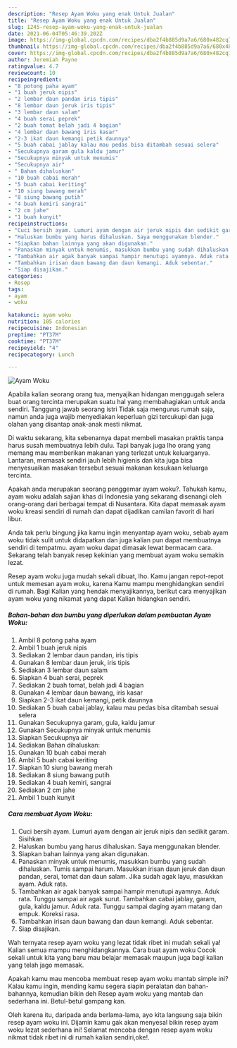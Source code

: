 ```yaml
---
description: "Resep Ayam Woku yang enak Untuk Jualan"
title: "Resep Ayam Woku yang enak Untuk Jualan"
slug: 1245-resep-ayam-woku-yang-enak-untuk-jualan
date: 2021-06-04T05:46:39.202Z
image: https://img-global.cpcdn.com/recipes/dba2f4b885d9a7a6/680x482cq70/ayam-woku-foto-resep-utama.jpg
thumbnail: https://img-global.cpcdn.com/recipes/dba2f4b885d9a7a6/680x482cq70/ayam-woku-foto-resep-utama.jpg
cover: https://img-global.cpcdn.com/recipes/dba2f4b885d9a7a6/680x482cq70/ayam-woku-foto-resep-utama.jpg
author: Jeremiah Payne
ratingvalue: 4.7
reviewcount: 10
recipeingredient:
- "8 potong paha ayam"
- "1 buah jeruk nipis"
- "2 lembar daun pandan iris tipis"
- "8 lembar daun jeruk iris tipis"
- "3 lembar daun salam"
- "4 buah serai peprek"
- "2 buah tomat belah jadi 4 bagian"
- "4 lembar daun bawang iris kasar"
- "2-3 ikat daun kemangi petik daunnya"
- "5 buah cabai jablay kalau mau pedas bisa ditambah sesuai selera"
- "Secukupnya garam gula kaldu jamur"
- "Secukupnya minyak untuk menumis"
- "Secukupnya air"
- " Bahan dihaluskan"
- "10 buah cabai merah"
- "5 buah cabai keriting"
- "10 siung bawang merah"
- "8 siung bawang putih"
- "4 buah kemiri sangrai"
- "2 cm jahe"
- "1 buah kunyit"
recipeinstructions:
- "Cuci bersih ayam. Lumuri ayam dengan air jeruk nipis dan sedikit garam. Sisihkan"
- "Haluskan bumbu yang harus dihaluskan. Saya menggunakan blender."
- "Siapkan bahan lainnya yang akan digunakan."
- "Panaskan minyak untuk menumis, masukkan bumbu yang sudah dihaluskan. Tumis sampai harum. Masukkan irisan daun jeruk dan daun pandan, serai, tomat dan daun salam. Jika sudah agak layu, masukkan ayam. Aduk rata."
- "Tambahkan air agak banyak sampai hampir menutupi ayamnya. Aduk rata. Tunggu sampai air agak surut. Tambahkan cabai jablay, garam, gula, kaldu jamur. Aduk rata. Tunggu sampai daging ayam matang dan empuk. Koreksi rasa."
- "Tambahkan irisan daun bawang dan daun kemangi. Aduk sebentar."
- "Siap disajikan."
categories:
- Resep
tags:
- ayam
- woku

katakunci: ayam woku 
nutrition: 105 calories
recipecuisine: Indonesian
preptime: "PT37M"
cooktime: "PT37M"
recipeyield: "4"
recipecategory: Lunch

---
```



![Ayam Woku](https://img-global.cpcdn.com/recipes/dba2f4b885d9a7a6/680x482cq70/ayam-woku-foto-resep-utama.jpg)

Apabila kalian seorang orang tua, menyajikan hidangan menggugah selera buat orang tercinta merupakan suatu hal yang membahagiakan untuk anda sendiri. Tanggung jawab seorang istri Tidak saja mengurus rumah saja, namun anda juga wajib menyediakan keperluan gizi tercukupi dan juga olahan yang disantap anak-anak mesti nikmat.

Di waktu  sekarang, kita sebenarnya dapat membeli masakan praktis tanpa harus susah membuatnya lebih dulu. Tapi banyak juga lho orang yang memang mau memberikan makanan yang terlezat untuk keluarganya. Lantaran, memasak sendiri jauh lebih higienis dan kita juga bisa menyesuaikan masakan tersebut sesuai makanan kesukaan keluarga tercinta. 



Apakah anda merupakan seorang penggemar ayam woku?. Tahukah kamu, ayam woku adalah sajian khas di Indonesia yang sekarang disenangi oleh orang-orang dari berbagai tempat di Nusantara. Kita dapat memasak ayam woku kreasi sendiri di rumah dan dapat dijadikan camilan favorit di hari libur.

Anda tak perlu bingung jika kamu ingin menyantap ayam woku, sebab ayam woku tidak sulit untuk didapatkan dan juga kalian pun dapat membuatnya sendiri di tempatmu. ayam woku dapat dimasak lewat bermacam cara. Sekarang telah banyak resep kekinian yang membuat ayam woku semakin lezat.

Resep ayam woku juga mudah sekali dibuat, lho. Kamu jangan repot-repot untuk memesan ayam woku, karena Kamu mampu menghidangkan sendiri di rumah. Bagi Kalian yang hendak menyajikannya, berikut cara menyajikan ayam woku yang nikamat yang dapat Kalian hidangkan sendiri.

<!--inarticleads1-->

##### Bahan-bahan dan bumbu yang diperlukan dalam pembuatan Ayam Woku:

1. Ambil 8 potong paha ayam
1. Ambil 1 buah jeruk nipis
1. Sediakan 2 lembar daun pandan, iris tipis
1. Gunakan 8 lembar daun jeruk, iris tipis
1. Sediakan 3 lembar daun salam
1. Siapkan 4 buah serai, peprek
1. Sediakan 2 buah tomat, belah jadi 4 bagian
1. Gunakan 4 lembar daun bawang, iris kasar
1. Siapkan 2-3 ikat daun kemangi, petik daunnya
1. Sediakan 5 buah cabai jablay, kalau mau pedas bisa ditambah sesuai selera
1. Gunakan Secukupnya garam, gula, kaldu jamur
1. Gunakan Secukupnya minyak untuk menumis
1. Siapkan Secukupnya air
1. Sediakan  Bahan dihaluskan:
1. Gunakan 10 buah cabai merah
1. Ambil 5 buah cabai keriting
1. Siapkan 10 siung bawang merah
1. Sediakan 8 siung bawang putih
1. Sediakan 4 buah kemiri, sangrai
1. Sediakan 2 cm jahe
1. Ambil 1 buah kunyit




<!--inarticleads2-->

##### Cara membuat Ayam Woku:

1. Cuci bersih ayam. Lumuri ayam dengan air jeruk nipis dan sedikit garam. Sisihkan
1. Haluskan bumbu yang harus dihaluskan. Saya menggunakan blender.
1. Siapkan bahan lainnya yang akan digunakan.
1. Panaskan minyak untuk menumis, masukkan bumbu yang sudah dihaluskan. Tumis sampai harum. Masukkan irisan daun jeruk dan daun pandan, serai, tomat dan daun salam. Jika sudah agak layu, masukkan ayam. Aduk rata.
1. Tambahkan air agak banyak sampai hampir menutupi ayamnya. Aduk rata. Tunggu sampai air agak surut. Tambahkan cabai jablay, garam, gula, kaldu jamur. Aduk rata. Tunggu sampai daging ayam matang dan empuk. Koreksi rasa.
1. Tambahkan irisan daun bawang dan daun kemangi. Aduk sebentar.
1. Siap disajikan.




Wah ternyata resep ayam woku yang lezat tidak ribet ini mudah sekali ya! Kalian semua mampu menghidangkannya. Cara buat ayam woku Cocok sekali untuk kita yang baru mau belajar memasak maupun juga bagi kalian yang telah jago memasak.

Apakah kamu mau mencoba membuat resep ayam woku mantab simple ini? Kalau kamu ingin, mending kamu segera siapin peralatan dan bahan-bahannya, kemudian bikin deh Resep ayam woku yang mantab dan sederhana ini. Betul-betul gampang kan. 

Oleh karena itu, daripada anda berlama-lama, ayo kita langsung saja bikin resep ayam woku ini. Dijamin kamu gak akan menyesal bikin resep ayam woku lezat sederhana ini! Selamat mencoba dengan resep ayam woku nikmat tidak ribet ini di rumah kalian sendiri,oke!.

